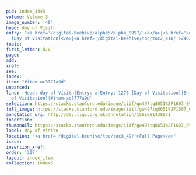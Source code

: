 ```yaml
---
pid: index_4345
volume: Volume 3
image_number: '49'
head: day of Visitn
entry: "<a href='/digital-beehive/alpha5/alpha_0997/'>a</a>|<a href='/digital-beehive/toc/toc2_249/'>1276
  [Day of Visitation]</a>|<a href='/digital-beehive/toc/toc2_416/'>2402 [Day of Visitation]</a>"
topic: 
first_letter: U/V
page: 
add: 
xref: 
see: 
index: 
item: "#item-ac3777a9d"
unparsed: 
line: 'Head: day of Visitn|Entry: a|Entry: 1276 [Day of Visitation]|Entry: 2402 [Day
  of Visitation]|#item-ac3777a9d'
selection: https://stacks.stanford.edu/image/iiif/gw497tq8651%2F1607_0992/1626,3031,645,175/full/0/default.jpg
full_image: https://stacks.stanford.edu/image/iiif/gw497tq8651%2F1607_0992/full/full/0/default.jpg
annotation_uri: http://dev.llgc.org.uk/annotation/1561661438971
insertion: 
thumbnail: https://stacks.stanford.edu/image/iiif/gw497tq8651%2F1607_0992/1626,3031,645,175/150,/0/default.jpg
label: day of Visitn
location: "<a href='/digital-beehive/toc/toc3_49/'>Full Page</a>"
issue: 
insertion_xref: 
order: '307'
layout: index_item
collection: index5
---
```

